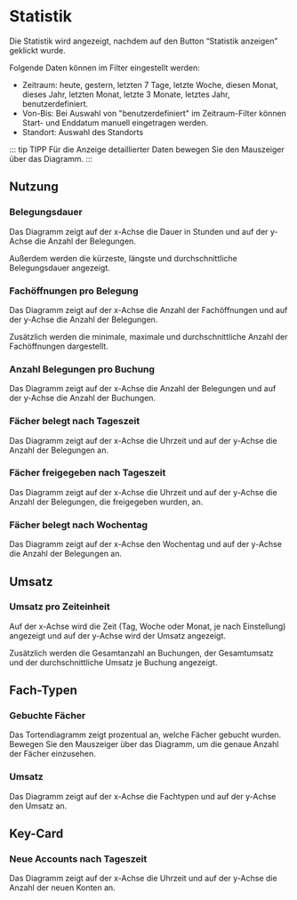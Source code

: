 # Statistik

<ImageCaption
    src="/statistik/grafik.png"
    alt="Statistik-Filter"
    caption="Statistik-Filter"
/>

Die Statistik wird angezeigt, nachdem auf den Button “Statistik anzeigen” geklickt wurde.

Folgende Daten können im Filter eingestellt werden:

- Zeitraum: heute, gestern, letzten 7 Tage, letzte Woche, diesen Monat, dieses Jahr, letzten Monat, letzte 3 Monate, letztes Jahr, benutzerdefiniert.
- Von-Bis: Bei Auswahl von "benutzerdefiniert" im Zeitraum-Filter können Start- und Enddatum manuell eingetragen werden.
- Standort: Auswahl des Standorts

::: tip TIPP
Für die Anzeige detaillierter Daten bewegen Sie den Mauszeiger über das Diagramm.
:::

## Nutzung

<ImageCaption
    src="/statistik/grafik1.png"
    alt="Übersicht Nutzung"
    caption="Übersicht Nutzung"
/>

### Belegungsdauer

Das Diagramm zeigt auf der x-Achse die Dauer in Stunden und auf der y-Achse die Anzahl der Belegungen.

Außerdem werden die kürzeste, längste und durchschnittliche Belegungsdauer angezeigt.

### Fachöffnungen pro Belegung

Das Diagramm zeigt auf der x-Achse die Anzahl der Fachöffnungen und auf der y-Achse die Anzahl der Belegungen.

Zusätzlich werden die minimale, maximale und durchschnittliche Anzahl der Fachöffnungen dargestellt.

### Anzahl Belegungen pro Buchung

Das Diagramm zeigt auf der x-Achse die Anzahl der Belegungen und auf der y-Achse die Anzahl der Buchungen.

### Fächer belegt nach Tageszeit

Das Diagramm zeigt auf der x-Achse die Uhrzeit und auf der y-Achse die Anzahl der Belegungen an.

### Fächer freigegeben nach Tageszeit

Das Diagramm zeigt auf der x-Achse die Uhrzeit und auf der y-Achse die Anzahl der Belegungen, die freigegeben wurden, an.

### Fächer belegt nach Wochentag

Das Diagramm zeigt auf der x-Achse den Wochentag und auf der y-Achse die Anzahl der Belegungen an.

## Umsatz

<ImageCaption
    src="/statistik/grafik2.png"
    alt="Übersicht Umsatz"
    caption="Übersicht Umsatz"
/>

### Umsatz pro Zeiteinheit

Auf der x-Achse wird die Zeit (Tag, Woche oder Monat, je nach Einstellung) angezeigt und auf der y-Achse wird der Umsatz angezeigt.

Zusätzlich werden die Gesamtanzahl an Buchungen, der Gesamtumsatz und der durchschnittliche Umsatz je Buchung angezeigt.

## Fach-Typen

<ImageCaption
    src="/statistik/grafik3.png"
    alt="Übersicht Fach-Typen"
    caption="Übersicht Fach-Typen"
/>

### Gebuchte Fächer

Das Tortendiagramm zeigt prozentual an, welche Fächer gebucht wurden. Bewegen Sie den Mauszeiger über das Diagramm, um die genaue Anzahl der Fächer einzusehen. 

### Umsatz

Das Diagramm zeigt auf der x-Achse die Fachtypen und auf der y-Achse den Umsatz an.

## Key-Card

### Neue Accounts nach Tageszeit

<ImageCaption
    src="/statistik/grafik4.png"
    alt="Übersicht Key-Card"
    caption="Übersicht Key-Card"
/>

Das Diagramm zeigt auf der x-Achse die Uhrzeit und auf der y-Achse die Anzahl der neuen Konten an.